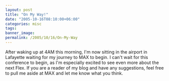 ```yaml
---
layout: post
title: "On My Way!"
date: "2005-10-16T08:10:00+06:00"
categories: misc 
tags: 
banner_image: 
permalink: /2005/10/16/On-My-Way
---
```


After waking up at 4AM this morning, I'm now sitting in the airport in Lafayette waiting for my journey to MAX to begin. I can't wait for this conference to begin, as I'm especially excited to see even more about the next Flex. If you are a reader of my blog and have any suggestions, feel free to pull me aside at MAX and let me know what you think.
